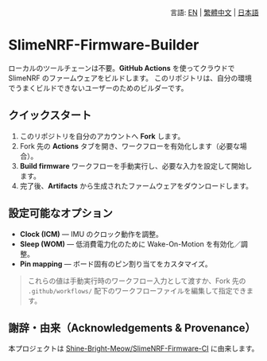 <p align="right">
  言語:
  <a href="README.md">EN</a> |
  <a href="README.zh-TW.md">繁體中文</a> |
  <a href="README.ja.md">日本語</a>
</p>

# SlimeNRF-Firmware-Builder

ローカルのツールチェーンは不要。**GitHub Actions** を使ってクラウドで SlimeNRF のファームウェアをビルドします。
このリポジトリは、自分の環境でうまくビルドできないユーザーのためのビルダーです。

## クイックスタート
1. このリポジトリを自分のアカウントへ **Fork** します。
2. Fork 先の **Actions** タブを開き、ワークフローを有効化します（必要な場合）。
3. **Build firmware** ワークフローを手動実行し、必要な入力を設定して開始します。
4. 完了後、**Artifacts** から生成されたファームウェアをダウンロードします。

## 設定可能なオプション
- **Clock (ICM)** — IMU のクロック動作を調整。
- **Sleep (WOM)** — 低消費電力化のために Wake-On-Motion を有効化／調整。
- **Pin mapping** — ボード固有のピン割り当てをカスタマイズ。

> これらの値は手動実行時のワークフロー入力として渡すか、Fork 先の `.github/workflows/` 配下のワークフローファイルを編集して指定できます。

## 謝辞・由来（Acknowledgements & Provenance）
本プロジェクトは [Shine-Bright-Meow/SlimeNRF-Firmware-CI](https://github.com/Shine-Bright-Meow/SlimeNRF-Firmware-CI) に由来します。
